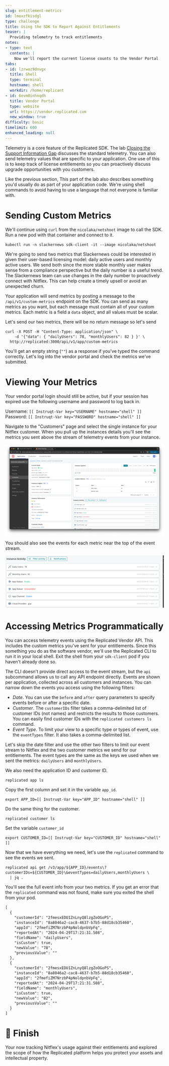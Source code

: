 ```yaml
---
slug: entitlement-metrics
id: lmoxzfkisdgl
type: challenge
title: Using the SDK to Report Against Entitlements
teaser: |
  Providing telemetry to track entitlements
notes:
- type: text
  contents: |
    Now we'll report the current license counts to the Vendor Portal
tabs:
- id: lzrwoz9dnvgx
  title: Shell
  type: terminal
  hostname: shell
  workdir: /home/replicant
- id: 6evm0inhnqdh
  title: Vendor Portal
  type: website
  url: https://vendor.replicated.com
  new_window: true
difficulty: basic
timelimit: 600
enhanced_loading: null
---
```


Telemetry is a core feature of the Replicated SDK. The lab [Closing the Support
Information
Gap](https://play.instruqt.com/replicated/tracks/closing-infromation-gap)
discusses the standard telemetry. You can also send telemetry values that are
specific to your application. One use of this is to keep track of license
entitlements so you can proactively discuss upgrade opportunities with you
customers.

Like the previous section, This part of the lab also describes something you'd
usually do as part of your application code. We're using shell commands to
avoid having to use a language that not everyone is familiar with.

Sending Custom Metrics
======================

We'll continue using `curl` from the `nicolaka/netshoot` image to call the
SDK. Run a new pod with that container and connect to it.

```
kubectl run -n slackernews sdk-client -it --image nicolaka/netshoot
```

We're going to send two metrics that Slackernews could be interested in given
their user-based licensing model: daily active users and monthly active users.
We send both since the more stable monthly user makes sense from a compliance
perspective but the daily number is a useful trend. The Slackernews team can
use changes in the daily number to proactively connect with Nitflex. This can
help create a timely upsell or avoid an unexpected churn.

Your application will send metrics by posting a message to the
`/api/v1/custom-metrics` endpoint on the SDK. You can send as many metrics as
you want, but each message must contain all of your custom metrics. Each metric
is a field a `data` object, and all values must be scalar.

Let's send our two metrics, there will be no return message so let's send

```
curl -X POST -H "Content-Type: application/json" \
    -d '{"data": { "dailyUsers": 78, "monthlyUsers": 82 } }' \
  http://replicated:3000/api/v1/app/custom-metrics
```

You'll get an empty string (`""`) as a response if you've typed the command
correctly. Let's log into the vendor portal and check the metrics we've
submitted.

Viewing Your Metrics
====================

Your vendor portal login should still be active, but if your session has
expired use the following username and password to log back in.

Username: `[[ Instruqt-Var key="USERNAME" hostname="shell" ]]`<br/>
Password: `[[ Instruqt-Var key="PASSWORD" hostname="shell" ]]`

Navigate to the "Customers" page and select the single instance for your
Nitflex customer. When you pull up the instances details you'll see the metrics
you sent above the stream of telemetry events from your instance.

![Daily and monthly active user metrics in Instance Insights](../assets/user-metrics-for-instance.png)

You should also see the events for each metric near the top of the event
stream.

![Daily and monthly user events in the event stream](../assets/user-metrics-events.png)

Accessing Metrics Programmatically
==================================

You can access telemetry events using the Replicated Vendor API. This includes
the custom metrics you've sent for your entitlements. Since this something you
do as the software vendor, we'll use the Replicated CLI to run it in your local
shell. Exit the shell from your `sdk-client` pod if you haven't already done
so.

The CLI doesn't provide direct access to the event stream, but the `api`
subcommand allows us to call any API endpoint directly. Events are shown per
application, collected across all customers and instances. You can narrow down
the events you access using the following filters:

* _Date_. You can use the `before` and `after` query parameters to specify
  events before or after a specific date.
* _Customer_. The `customerIDs` filter takes a comma-delimited list of customer
  IDs (not names) and restricts the results to those customers. You can easily
  find customer IDs with the `replicated customers ls` command.
* _Event Type_. To limit your view to a specific type or types of event, use
  the `eventTypes` filter. It also takes a comma-delimited list.

Let's skip the date filter and use the other two filters to limit our event
stream to Nitflex and the two customer metrics we send for our entitlements.
The event types are the same as the keys we used when we sent the metrics:
`dailyUsers` and `monthlyUsers`.

We also need the application ID and customer ID.

```
replicated app ls
```

Copy the first column and set it in the variable `app_id`.

```
export APP_ID=[[ Instruqt-Var key="APP_ID" hostname="shell" ]]
```

Do the same thing for the customer.

```
replicated customer ls
```

Set the variable `customer_id`

```
export CUSTOMER_ID=[[ Instruqt-Var key="CUSTOMER_ID" hostname="shell" ]]
```

Now that we have everything we need, let's use the `replicated` command to see
the events we sent.

```
replicated api get /v3/app/${APP_ID}/events\?customerIDs=${CUSTOMER_ID}\&eventTypes=dailyUsers,monthlyUsers \
  | jq .
```

You'll see the full event info from your two metrics. If you get an error that
the `replicated` command was not found, make sure you exited the shell from
your pod.

```
[
  {
    "customerId": "2fmesxEDU1ZnLnyQ8lzgZoOGoPS",
    "instanceId": "8a8046a2-cac8-4637-b7b5-88d18cb35460",
    "appId": "2fmefiZM7NrzbP4pNoldpnbVpFq",
    "reportedAt": "2024-04-29T17:21:31.508",
    "fieldName": "dailyUsers",
    "isCustom": true,
    "newValue": "78",
    "previousValue": ""
  },
  {
    "customerId": "2fmesxEDU1ZnLnyQ8lzgZoOGoPS",
    "instanceId": "8a8046a2-cac8-4637-b7b5-88d18cb35460",
    "appId": "2fmefiZM7NrzbP4pNoldpnbVpFq",
    "reportedAt": "2024-04-29T17:21:31.508",
    "fieldName": "monthlyUsers",
    "isCustom": true,
    "newValue": "82",
    "previousValue": ""
  }
]
```

🏁 Finish
=========

Your now tracking Nitflex's usage against their entitlements and explored the
scope of how the Replicated platform helps you protect your assets and
intellectual property.
